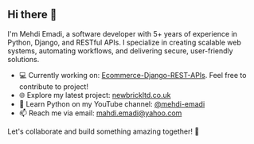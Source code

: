 ## Hi there 👋

I'm Mehdi Emadi, a software developer with 5+ years of experience in Python, Django, and RESTful APIs. I specialize in creating scalable web systems, automating workflows, and delivering secure, user-friendly solutions. 

- 💻 Currently working on: [Ecommerce-Django-REST-APIs](https://github.com/mhdemd/Ecommerce-Django-REST-APIs.git). Feel free to contribute to project! 
- 🌐 Explore my latest project: [newbrickltd.co.uk](https://newbrickltd.co.uk)
- 🎥 Learn Python on my YouTube channel: [@mehdi-emadi]([https://youtube.com/@mehdi-emadi](https://www.youtube.com/@mehdi-emadi))
- 📫 Reach me via email: mahdi.emadi@yahoo.com  

Let's collaborate and build something amazing together! 🚀

